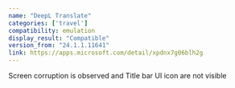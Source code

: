 ```yaml
---
name: "DeepL Translate"
categories: ['travel']
compatibility: emulation
display_result: "Compatible"
version_from: "24.1.1.11641"
link: https://apps.microsoft.com/detail/xpdnx7g06blh2g
---
```


Screen corruption is observed and Title bar UI icon are not visible